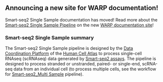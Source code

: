 ## Announcing a new site for WARP documentation!

Smart-seq2 Single Sample documentation has moved! Read more about the [Smart-seq2 Single Sample Pipeline](https://broadinstitute.github.io/warp/docs/Pipelines/Smart-seq2_Single_Sample_Pipeline/README) on the new [WARP documentation site](https://broadinstitute.github.io/warp/)!

### Smart-seq2 Single Sample summary

The Smart-seq2 Single Sample pipeline is designed by the [Data Coordination Platform](https://data.humancellatlas.org/about) of the [Human Cell Atlas](https://www.humancellatlas.org/) to process single-cell RNAseq (scRNAseq) data generated by [Smart-seq2 assays](https://www.nature.com/articles/nmeth.2639). The pipeline is designed to process stranded or unstranded, paired- or single-end, scRNA-seq data from an individual cell (to process multiple cells, see the workflow for [Smart-seq2_Multi Sample](https://github.com/broadinstitute/warp/blob/master/pipelines/skylab/smartseq2_multisample/MultiSampleSmartSeq2.wdl) pipeline). 
